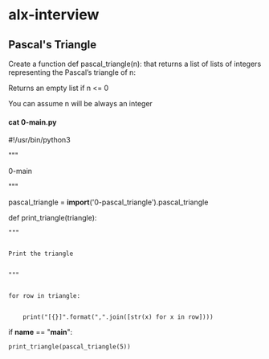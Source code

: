 # alx-interview

##  Pascal's Triangle

Create a function def pascal_triangle(n): that returns a list of lists of integers representing the Pascal’s triangle of n:


Returns an empty list if n <= 0


You can assume n will be always an integer
#### cat 0-main.py
#!/usr/bin/python3


"""


0-main


"""


pascal_triangle = __import__('0-pascal_triangle').pascal_triangle



def print_triangle(triangle):


    """

    
    Print the triangle

    
    """

    
    for row in triangle:

    
        print("[{}]".format(",".join([str(x) for x in row])))


if __name__ == "__main__":


    print_triangle(pascal_triangle(5))
